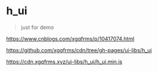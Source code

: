 # h_ui

> just for demo

https://www.cnblogs.com/xgqfrms/p/10417074.html

https://github.com/xgqfrms/cdn/tree/gh-pages/ui-libs/h_ui

https://cdn.xgqfrms.xyz/ui-libs/h_ui/h_ui.min.js
